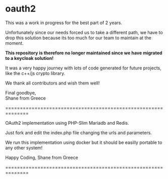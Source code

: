# oauth2

This was a work in progress for the best part of 2 years.

Unfortunately since our needs forced us to take a different path, we have to drop this solution because its too much for our team to maintain at the moment.

<b>This repository is therefore no longer maintained since we have migrated to a keycloak solution!</b>

It was a very happy journey with lots of code generated for future projects, like the c++/js crypto library.

We thank all contributors and wish them well!

Final goodbye,  
Shane from Greece

==============================================================

OAuth2 implementation using PHP-Slim Mariadb and Redis.

Just fork and edit the index.php file changing the urls and parameters.

We run this implementation using docker but it should be easilly portable to any other system!

Happy Coding,
Shane from Greece

==============================================================
